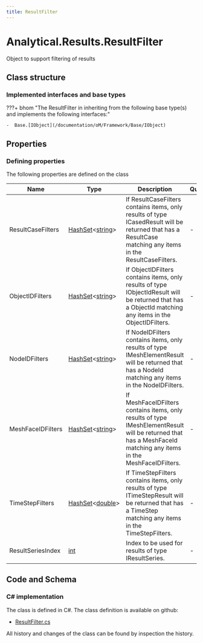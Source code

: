 ```yaml
---
title: ResultFilter
---
```


# Analytical.Results.ResultFilter

Object to support filtering of results

## Class structure

### Implemented interfaces and base types

???+ bhom "The ResultFilter in inheriting from the following base type(s) and implements the following interfaces:"

    -  Base.[IObject](/documentation/oM/Framework/Base/IObject)


## Properties



### Defining properties

The following properties are defined on the class

| Name             | Type             | Description      | Quantity         |
|------------------|------------------|------------------|------------------|
| ResultCaseFilters | [HashSet](https://learn.microsoft.com/en-us/dotnet/api/System.Collections.Generic.HashSet-1?view=netstandard-2.0)&lt;[string](https://learn.microsoft.com/en-us/dotnet/api/System.String?view=netstandard-2.0)&gt; | If ResultCaseFilters contains items, only results of type ICasedResult will be returned that has a ResultCase matching any items in the ResultCaseFilters. | - |
| ObjectIDFilters | [HashSet](https://learn.microsoft.com/en-us/dotnet/api/System.Collections.Generic.HashSet-1?view=netstandard-2.0)&lt;[string](https://learn.microsoft.com/en-us/dotnet/api/System.String?view=netstandard-2.0)&gt; | If ObjectIDFilters contains items, only results of type IObjectIdResult will be returned that has a ObjectId matching any items in the ObjectIDFilters. | - |
| NodeIDFilters | [HashSet](https://learn.microsoft.com/en-us/dotnet/api/System.Collections.Generic.HashSet-1?view=netstandard-2.0)&lt;[string](https://learn.microsoft.com/en-us/dotnet/api/System.String?view=netstandard-2.0)&gt; | If NodeIDFilters contains items, only results of type IMeshElementResult will be returned that has a NodeId matching any items in the NodeIDFilters. | - |
| MeshFaceIDFilters | [HashSet](https://learn.microsoft.com/en-us/dotnet/api/System.Collections.Generic.HashSet-1?view=netstandard-2.0)&lt;[string](https://learn.microsoft.com/en-us/dotnet/api/System.String?view=netstandard-2.0)&gt; | If MeshFaceIDFilters contains items, only results of type IMeshElementResult will be returned that has a MeshFaceId matching any items in the MeshFaceIDFilters. | - |
| TimeStepFilters | [HashSet](https://learn.microsoft.com/en-us/dotnet/api/System.Collections.Generic.HashSet-1?view=netstandard-2.0)&lt;[double](https://learn.microsoft.com/en-us/dotnet/api/System.Double?view=netstandard-2.0)&gt; | If TimeStepFilters contains items, only results of type ITimeStepResult will be returned that has a TimeStep matching any items in the TimeStepFilters. | - |
| ResultSeriesIndex | [int](https://learn.microsoft.com/en-us/dotnet/api/System.Int32?view=netstandard-2.0) | Index to be used for results of type IResultSeries. | - |


## Code and Schema

### C# implementation

The class is defined in C#. The class definition is available on github:

- [ResultFilter.cs](https://github.com/BHoM/BHoM/blob/develop/Analytical_oM/Results\ResultFilter.cs)

All history and changes of the class can be found by inspection the history.
